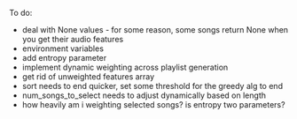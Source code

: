 To do:
- deal with None values - for some reason, some songs return None when you get their audio features
- environment variables
- add entropy parameter
- implement dynamic weighting across playlist generation
- get rid of unweighted features array
- sort needs to end quicker, set some threshold for the greedy alg to end
- num_songs_to_select needs to adjust dynamically based on length
- how heavily am i weighting selected songs? is entropy two parameters?